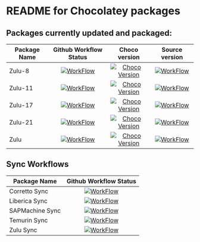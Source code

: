 # README for Chocolatey packages

## Packages currently updated and packaged:
| Package Name | Github Workflow Status | Choco version | Source version |
| --- | :---: | :---: | :---: |
| Zulu-8 | [![WorkFlow](https://img.shields.io/github/actions/workflow/status/ajshastri/chocolatey-packages/zulu-8-choco-push.yaml?logo=chocolatey&cacheSeconds=30)](https://github.com/ajshastri/chocolatey-packages) | [![Choco Version](https://img.shields.io/chocolatey/v/zulu8?include_prereleases&cacheSeconds=30)](https://community.chocolatey.org/packages/zulu8) | [![WorkFlow](https://img.shields.io/badge/dynamic/json?url=https%3A%2F%2Fapi.azul.com%2Fmetadata%2Fv1%2Fzulu%2Fpackages%2F%3Fjava_version%3D8%26os%3Dwindows%26arch%3Dx64%26archive_type%3Dmsi%26java_package_type%3Djdk%26javafx_bundled%3Dtrue%26latest%3Dtrue%26distro_version%3D8%26release_status%3Dga%26crac_supported%3Dfalse%26availability_types%3DCA%26certifications%3Dtck%26page%3D1%26page_size%3D1&label=zulu&query=%24%5B0%5D%5B'distro_version'%5D%5B%3A%5D&cacheSeconds=30)](https://api.azul.com/) |
| Zulu-11 | [![WorkFlow](https://img.shields.io/github/actions/workflow/status/ajshastri/chocolatey-packages/zulu-11-choco-push.yaml?logo=chocolatey)](https://github.com/ajshastri/chocolatey-packages) | [![Choco Version](https://img.shields.io/chocolatey/v/zulu11?include_prereleases)](https://community.chocolatey.org/packages/zulu11) | [![WorkFlow](https://img.shields.io/badge/dynamic/json?url=https%3A%2F%2Fapi.azul.com%2Fmetadata%2Fv1%2Fzulu%2Fpackages%2F%3Fjava_version%3D11%26os%3Dwindows%26arch%3Dx64%26archive_type%3Dmsi%26java_package_type%3Djdk%26javafx_bundled%3Dtrue%26latest%3Dtrue%26distro_version%3D11%26release_status%3Dga%26crac_supported%3Dfalse%26availability_types%3DCA%26certifications%3Dtck%26page%3D1%26page_size%3D1&label=zulu&query=%24%5B0%5D%5B'distro_version'%5D%5B%3A%5D)](https://api.azul.com/) |
| Zulu-17 | [![WorkFlow](https://img.shields.io/github/actions/workflow/status/ajshastri/chocolatey-packages/zulu-17-choco-push.yaml?logo=chocolatey)](https://github.com/ajshastri/chocolatey-packages) | [![Choco Version](https://img.shields.io/chocolatey/v/zulu17?include_prereleases)](https://community.chocolatey.org/packages/zulu17) | [![WorkFlow](https://img.shields.io/badge/dynamic/json?url=https%3A%2F%2Fapi.azul.com%2Fmetadata%2Fv1%2Fzulu%2Fpackages%2F%3Fjava_version%3D17%26os%3Dwindows%26arch%3Dx64%26archive_type%3Dmsi%26java_package_type%3Djdk%26javafx_bundled%3Dtrue%26latest%3Dtrue%26distro_version%3D17%26release_status%3Dga%26crac_supported%3Dfalse%26availability_types%3DCA%26certifications%3Dtck%26page%3D1%26page_size%3D1&label=zulu&query=%24%5B0%5D%5B'distro_version'%5D%5B%3A%5D)](https://api.azul.com/) |
| Zulu-21 | [![WorkFlow](https://img.shields.io/github/actions/workflow/status/ajshastri/chocolatey-packages/zulu-21-choco-push.yaml?logo=chocolatey)](https://github.com/ajshastri/chocolatey-packages) | [![Choco Version](https://img.shields.io/chocolatey/v/zulu21?include_prereleases)](https://community.chocolatey.org/packages/zulu21) | [![WorkFlow](https://img.shields.io/badge/dynamic/json?url=https%3A%2F%2Fapi.azul.com%2Fmetadata%2Fv1%2Fzulu%2Fpackages%2F%3Fjava_version%3D21%26os%3Dwindows%26arch%3Dx64%26archive_type%3Dmsi%26java_package_type%3Djdk%26javafx_bundled%3Dtrue%26latest%3Dtrue%26distro_version%3D21%26release_status%3Dga%26crac_supported%3Dfalse%26availability_types%3DCA%26certifications%3Dtck%26page%3D1%26page_size%3D1&label=zulu&query=%24%5B0%5D%5B'distro_version'%5D%5B%3A%5D)](https://api.azul.com/) |
| Zulu | [![WorkFlow](https://img.shields.io/github/actions/workflow/status/ajshastri/chocolatey-packages/zulu-choco-push.yaml?logo=chocolatey)](https://github.com/ajshastri/chocolatey-packages) | [![Choco Version](https://img.shields.io/chocolatey/v/zulu?include_prereleases)](https://community.chocolatey.org/packages/zulu) | [![WorkFlow](https://img.shields.io/badge/dynamic/json?url=https%3A%2F%2Fapi.azul.com%2Fmetadata%2Fv1%2Fzulu%2Fpackages%2F%3Fjava_version%3D21%26os%3Dwindows%26arch%3Dx64%26archive_type%3Dmsi%26java_package_type%3Djdk%26javafx_bundled%3Dtrue%26latest%3Dtrue%26distro_version%3D21%26release_status%3Dga%26crac_supported%3Dfalse%26availability_types%3DCA%26certifications%3Dtck%26page%3D1%26page_size%3D1&label=zulu&query=%24%5B0%5D%5B'distro_version'%5D%5B%3A%5D)](https://api.azul.com/) |

## Sync Workflows
| Package Name | Github Workflow Status |
| --- | :---: |
| Corretto Sync | [![WorkFlow](https://img.shields.io/github/actions/workflow/status/ajshastri/chocolatey-packages/corretto-update.yaml?logo=githubactions)](https://github.com/ajshastri/chocolatey-packages) |
| Liberica Sync | [![WorkFlow](https://img.shields.io/github/actions/workflow/status/ajshastri/chocolatey-packages/liberica-update.yaml?logo=githubactions)](https://github.com/ajshastri/chocolatey-packages) |
| SAPMachine Sync | [![WorkFlow](https://img.shields.io/github/actions/workflow/status/ajshastri/chocolatey-packages/sapmachine-update.yaml?logo=githubactions)](https://github.com/ajshastri/chocolatey-packages) |
| Temurin Sync | [![WorkFlow](https://img.shields.io/github/actions/workflow/status/ajshastri/chocolatey-packages/temurin-update.yaml?logo=githubactions)](https://github.com/ajshastri/chocolatey-packages) |
| Zulu Sync | [![WorkFlow](https://img.shields.io/github/actions/workflow/status/ajshastri/chocolatey-packages/zulu-update.yaml?logo=githubactions)](https://github.com/ajshastri/chocolatey-packages) |
